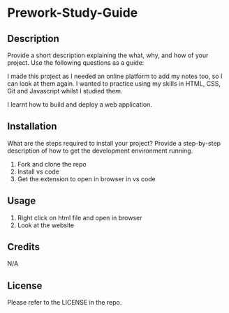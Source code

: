 # Prework-Study-Guide


## Description

Provide a short description explaining the what, why, and how of your project. Use the following questions as a guide:

I made this project as I needed an online platform to add my notes too, so I can look at them again.
I wanted to practice using my skills in HTML, CSS, Git and Javascript whilst I studied them.

I learnt how to build and deploy a web application.

## Installation

What are the steps required to install your project? Provide a step-by-step description of how to get the development environment running.

1. Fork and clone the repo
2. Install vs code
3. Get the extension to open in browser in vs code


## Usage

1. Right click on html file and open in browser
2. Look at the website


## Credits

N/A

## License

Please refer to the LICENSE in the repo.



